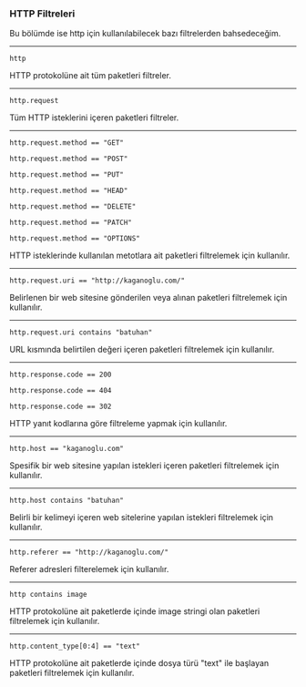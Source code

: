 ### HTTP Filtreleri
Bu bölümde ise http için kullanılabilecek bazı filtrelerden bahsedeceğim.

------------
`http`

HTTP protokolüne ait tüm paketleri filtreler.

------------

`http.request`

Tüm HTTP isteklerini içeren paketleri filtreler.

------------

`http.request.method == "GET"`

`http.request.method == "POST"`

`http.request.method == "PUT"`

`http.request.method == "HEAD"`

`http.request.method == "DELETE"`

`http.request.method == "PATCH"`

`http.request.method == "OPTIONS"`

HTTP isteklerinde kullanılan metotlara ait paketleri filtrelemek için kullanılır.

------------

`http.request.uri == "http://kaganoglu.com/"`

Belirlenen bir web sitesine gönderilen veya alınan paketleri filtrelemek için kullanılır.

------------

`http.request.uri contains "batuhan"`

URL kısmında belirtilen değeri içeren paketleri filtrelemek için kullanılır.

------------

`http.response.code == 200`

`http.response.code == 404`

`http.response.code == 302`

HTTP yanıt kodlarına göre filtreleme yapmak için kullanılır.

------------

`http.host == "kaganoglu.com"`

Spesifik bir web sitesine yapılan istekleri içeren paketleri filtrelemek için kullanılır.

------------

`http.host contains "batuhan"`

Belirli bir kelimeyi içeren web sitelerine yapılan istekleri filtrelemek için kullanılır.

------------

`http.referer == "http://kaganoglu.com/"`

Referer adresleri filterelemek için kullanılır.

------------

`http contains image`

HTTP protokolüne ait paketlerde içinde image stringi olan paketleri filtrelemek için kullanılır.

------------

`http.content_type[0:4] == "text"`

HTTP protokolüne ait paketlerde içinde dosya türü "text" ile başlayan paketleri filtrelemek için kullanılır.

